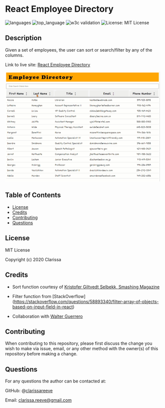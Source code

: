 # React Employee Directory

![languages](https://img.shields.io/github/languages/count/clarissareeve/Employee_Directory) ![top_language](https://img.shields.io/github/languages/top/clarissareeve/Employee_Directory) ![w3c validation](https://img.shields.io/w3c-validation/default?targetUrl=https%3A%2F%2Fclarissareeve.github.io%2FEmployee_Directory%2F) ![License: MIT License](https://img.shields.io/badge/License-MIT%20License-purple.svg)

## Description

Given a set of employees, the user can sort or search/filter by any of the columns.

Link to live site: [React Employee Directory](https://clarissareeve.github.io/Employee_Directory/)

![Landing Page](public/images/LandingPage.gif)

## Table of Contents

* [License](#license)
* [Credits](#credits)
* [Contributing](#contributing)
* [Questions](#questions)

## License

MIT License

Copyright (c) 2020 Clarissa

## Credits

* Sort function courtesy of [Kristofer Giltvedt Selbekk, Smashing Magazine](https://www.smashingmagazine.com/2020/03/sortable-tables-react/)

* Filter function from [StackOverflow] (https://stackoverflow.com/questions/58893340/filter-array-of-objects-based-on-input-field-in-react)

* Collaboration with [Walter Guerrero](https://github.com/ReddPhoenix)

## Contributing

When contributing to this repository, please first discuss the change you wish to make via issue, email, or any other method with the owner(s) of this repository before making a change.

## Questions

For any questions the author can be contacted at:

GitHub: @[clarissareeve](https://github.com/clarissareeve)

Email: clarissa.reeve@gmail.com
